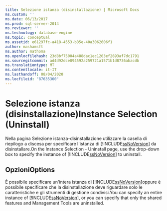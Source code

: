 ```yaml
---
title: Selezione istanza (disinstallazione) | Microsoft Docs
ms.custom: ''
ms.date: 06/13/2017
ms.prod: sql-server-2014
ms.reviewer: ''
ms.technology: database-engine
ms.topic: conceptual
ms.assetid: e61297fc-a418-4553-b85e-40a3062606f1
author: mashamsft
ms.author: mathoma
ms.openlocfilehash: 23d8bf75004a488dac1ec1263ef2693af7dc1791
ms.sourcegitcommit: ad4d92dce894592a259721a1571b1d8736abacdb
ms.translationtype: MT
ms.contentlocale: it-IT
ms.lasthandoff: 08/04/2020
ms.locfileid: "87635360"
---
```

# <a name="instance-selection-uninstall"></a><span data-ttu-id="bae48-102">Selezione istanza (disinstallazione)</span><span class="sxs-lookup"><span data-stu-id="bae48-102">Instance Selection (Uninstall)</span></span>
  <span data-ttu-id="bae48-103">Nella pagina Selezione istanza-disinstallazione utilizzare la casella di riepilogo a discesa per specificare l'istanza di [!INCLUDE[ssNoVersion](../../includes/ssnoversion-md.md)] da disinstallare.</span><span class="sxs-lookup"><span data-stu-id="bae48-103">On the Instance Selection - Uninstall page, use the drop-down box to specify the instance of [!INCLUDE[ssNoVersion](../../includes/ssnoversion-md.md)] to uninstall.</span></span>  
  
## <a name="options"></a><span data-ttu-id="bae48-104">Opzioni</span><span class="sxs-lookup"><span data-stu-id="bae48-104">Options</span></span>  
 <span data-ttu-id="bae48-105">È possibile specificare un'intera istanza di [!INCLUDE[ssNoVersion](../../includes/ssnoversion-md.md)]oppure è possibile specificare che la disinstallazione deve riguardare solo le caratteristiche e gli strumenti di gestione condivisi.</span><span class="sxs-lookup"><span data-stu-id="bae48-105">You can specify an entire instance of [!INCLUDE[ssNoVersion](../../includes/ssnoversion-md.md)], or you can specify that only the shared features and Management Tools are uninstalled.</span></span>  
  
  
